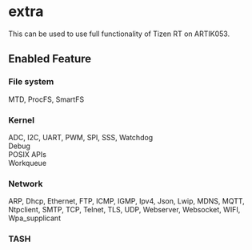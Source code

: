 # extra
   This can be used to use full functionality of Tizen RT on ARTIK053.

## Enabled Feature
### File system
  MTD, ProcFS, SmartFS

### Kernel
  ADC, I2C, UART, PWM, SPI, SSS, Watchdog  
  Debug  
  POSIX APIs  
  Workqueue

### Network
  ARP, Dhcp, Ethernet, FTP, ICMP, IGMP, Ipv4, Json, Lwip, MDNS, MQTT, Ntpclient, SMTP, TCP, Telnet, TLS, UDP, Webserver, Websocket, WIFI, Wpa_supplicant

### TASH
